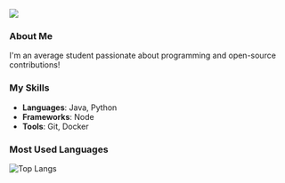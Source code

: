 ![](https://media1.tenor.com/m/x7FrMk4q10IAAAAd/hacker-reality-colored-keyboard.awiv)

### About Me
I'm an average student passionate about programming and open-source contributions!

### My Skills
- **Languages**: Java, Python
- **Frameworks**: Node
- **Tools**: Git, Docker

### Most Used Languages
![Top Langs](https://github-readme-stats.vercel.app/api/top-langs/?username=PatrickMagAnime&layout=compact&theme=radical)

